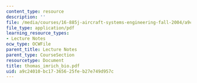 ```yaml
---
content_type: resource
description: ''
file: /media/courses/16-885j-aircraft-systems-engineering-fall-2004/a9c24010bc17365625feb27e749d957c_thomas_imrich_bio.pdf
file_type: application/pdf
learning_resource_types:
- Lecture Notes
ocw_type: OCWFile
parent_title: Lecture Notes
parent_type: CourseSection
resourcetype: Document
title: thomas_imrich_bio.pdf
uid: a9c24010-bc17-3656-25fe-b27e749d957c
---
```

